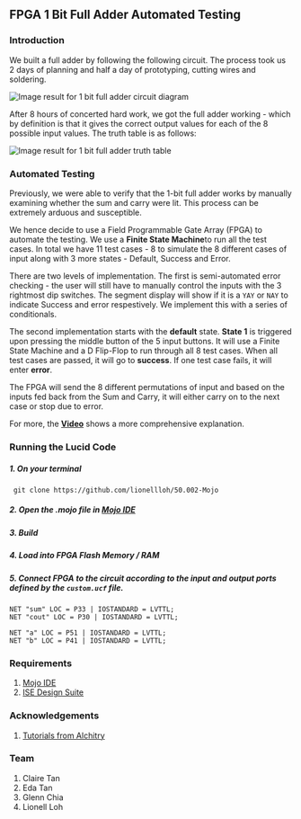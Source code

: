 ## FPGA 1 Bit Full Adder Automated Testing

### Introduction

We built a full adder by following the following circuit. The process took us 2 days of planning and half a day of prototyping, cutting wires and soldering. 

![Image result for 1 bit full adder circuit diagram](http://www.circuitstoday.com/wp-content/uploads/2010/04/Full-Adder-Circuit.gif)

After 8 hours of concerted hard work, we got the full adder working - which by definition is that it gives the correct output values for each of the 8 possible input values. The truth table is as follows: 

![Image result for 1 bit full adder truth table](https://www.electronicshub.org/wp-content/uploads/2014/08/Truth-Table-for-Full-Adder.jpg)



### Automated Testing  

Previously, we were able to verify that the 1-bit full adder works by manually examining whether the sum and carry were lit. This process can be extremely arduous and susceptible. 

We hence decide to use a Field Programmable Gate Array (FPGA) to automate the testing. We use a **Finite State Machine**to run all the test cases. In total we have 11 test cases - 8 to simulate the 8 different cases of input along with 3 more states - Default, Success and Error. 

There are two levels of implementation. The first is semi-automated error checking - the user will still have to manually control the inputs with the 3 rightmost dip switches.  The segment display will show if it is a `YAY` or `NAY` to indicate Success and error respestively. We implement this with a series of conditionals. 

The second implementation starts with the **default** state. **State 1** is triggered upon pressing the middle button of the 5 input buttons. It will use a Finite State Machine and a D Flip-Flop to run through all 8 test cases. When all test cases are passed, it will go to **success**. If one test case fails, it will enter **error**. 

The FPGA will send the 8 different permutations of input and based on the inputs fed back from the Sum and Carry, it will either carry on to the next case or stop due to error. 

For more, the [**Video**](https://youtu.be/rhJR6hDfmiw) shows a more comprehensive explanation. 



### Running the Lucid Code 

##### 1. On your terminal 

``` git clone https://github.com/lionellloh/50.002-Mojo```

##### 2. Open the .mojo file in [Mojo IDE](https://alchitry.com/pages/mojo-ide)

##### 3. Build 

##### 4. Load into FPGA Flash Memory / RAM 

##### 5. Connect FPGA to the circuit according to the input and output ports defined by the ```custom.ucf``` file. 

``````
NET "sum" LOC = P33 | IOSTANDARD = LVTTL;
NET "cout" LOC = P30 | IOSTANDARD = LVTTL;

NET "a" LOC = P51 | IOSTANDARD = LVTTL;
NET "b" LOC = P41 | IOSTANDARD = LVTTL;
``````



### Requirements 

1. [Mojo IDE ](https://alchitry.com/pages/mojo-ide)
2. [ISE Design Suite](https://www.xilinx.com/products/design-tools/ise-design-suite.html)



### Acknowledgements 

1. [Tutorials from Alchitry](https://alchitry.com/pages/lucid)


### Team 

1. Claire Tan 
2. Eda Tan 
3. Glenn Chia 
4. Lionell Loh 
